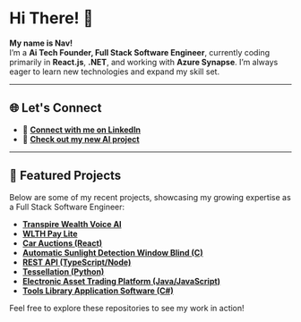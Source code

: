 # Hi There! 👋  

**My name is Nav!**  
I’m a **Ai Tech Founder, Full Stack Software Engineer**, currently coding primarily in **React.js**, **.NET**, and working with **Azure Synapse**. I’m always eager to learn new technologies and expand my skill set.  

---

## 🌐 Let's Connect  
- 💼 [**Connect with me on LinkedIn**](https://www.linkedin.com/in/navidnorahmed/)  
- 🤖 [**Check out my new AI project**](https://github.com/navidahmed-github/transpire-wealth-voice-ai)  

---

## 🚀 Featured Projects  
Below are some of my recent projects, showcasing my growing expertise as a Full Stack Software Engineer:  

- [**Transpire Wealth Voice AI**](https://github.com/navidahmed-github/transpire-wealth-voice-ai)  
- [**WLTH Pay Lite**](https://github.com/navidahmed-github/wlth-pay-lite)  
- [**Car Auctions (React)**](https://github.com/navidahmed-github/car-auctions)  
- [**Automatic Sunlight Detection Window Blind (C)**](https://github.com/nahme6/Automatic-Sunlight-Detection-Window-Blind)  
- [**REST API (TypeScript/Node)**](https://github.com/nahme6/Spaceship-REST-API)  
- [**Tessellation (Python)**](https://github.com/nahme6/IFB104-Tessellation-Assignment)  
- [**Electronic Asset Trading Platform (Java/JavaScript)**](https://github.com/nahme6/Electronic-Asset-Trading-Platform)  
- [**Tools Library Application Software (C#)**](https://github.com/nahme6/Tools-Library-Application-Software)  

Feel free to explore these repositories to see my work in action!  

